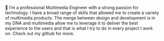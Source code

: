 👋 I’m a professional Multimedia Engineer with a strong passion for technology. 
I have a broad range of skills that allowed me to create a variety of multimedia products.
The merge between design and development is in my DNA and multimedia allow me to leverage it
to deliver the best experience to the users and that is what I try to do in every project I work on.
Check out my github for more.
